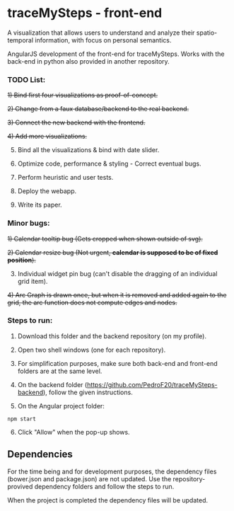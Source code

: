 # traceMySteps - front-end

A visualization that allows users to understand and analyze their spatio-temporal information, with focus on personal semantics.

AngularJS development of the front-end for traceMySteps. Works with the back-end in python also provided in another repository.

### TODO List: 

<s>1) Bind first four visualizations as proof-of-concept.</s>

<s>2) Change from a faux database/backend to the real backend.</s>

<s>3) Connect the new backend with the frontend.</s>

<s>4) Add more visualizations.</s>

5) Bind all the visualizations & bind with date slider.

6) Optimize code, performance & styling - Correct eventual bugs.

7) Perform heuristic and user tests.

8) Deploy the webapp.

9) Write its paper.

### Minor bugs: 

<s>1) Calendar tooltip bug (Gets cropped when shown outside of svg).</s>

<s>2) Calendar resize bug (Not urgent, **calendar is supposed to be of fixed position**).</s>

3) Individual widget pin bug (can't disable the dragging of an individual grid item).

<s>4) Arc Graph is drawn once, but when it is removed and added again to the grid, the arc function
    does not compute edges and nodes.</s>

### Steps to run:

1) Download this folder and the backend repository (on my profile).

2) Open two shell windows (one for each repository).

3) For simplification purposes, make sure both back-end and front-end folders are at the same level.

4) On the backend folder (https://github.com/PedroF20/traceMySteps-backend), follow the given instructions.

5) On the Angular project folder:
```
npm start
```

6) Click "Allow" when the pop-up shows.

## Dependencies

For the time being and for development purposes, the dependency files (bower.json and package.json) are not updated. Use the repository-provived dependency folders and follow the steps to run.

When the project is completed the dependency files will be updated.
